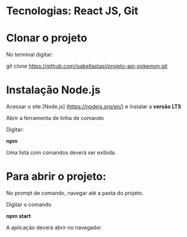 # Tecnologias: React JS, Git

# Clonar o projeto
No terminal digitar: 

git clone https://github.com/isabellastasi/projeto-api-pokemon.git

# Instalação Node.js
Acessar o site [Node.js] (https://nodejs.org/en/) e instalar a __versão LTS__

Abrir a ferramenta de linha de comando

Digitar:

__npm__

Uma lista com comandos deverá ser exibida.

# Para abrir o projeto:
No prompt de comando, navegar até a pasta do projeto.

Digitar o comando

__npm start__

A aplicação deverá abrir no navegador
